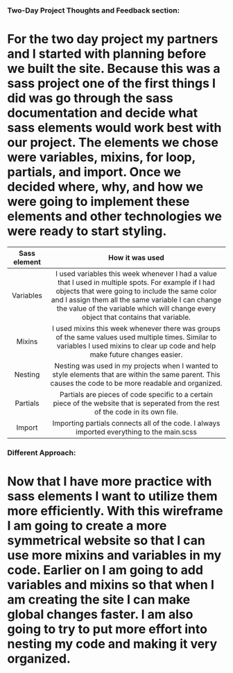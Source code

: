 ### Two-Day Project Thoughts and Feedback section:
# For the two day project my partners and I started with planning before we built the site. Because this was a sass project one of the first things I did was go through the sass documentation and  decide what sass elements would work best with our project. The elements we chose were variables, mixins, for loop, partials, and import. Once we decided where, why, and how we were going to implement these elements and other technologies we were ready to start styling.

|Sass element|How it was used|
|:-:|:--:|
|Variables|I used variables this week whenever I had a value that I used in multiple spots. For example if I had objects that were going to include the same color and I assign them all the same variable I can change the value of the variable which will change every object that contains that variable.|
|Mixins|I used mixins this week whenever there was groups of the same values used multiple times. Similar to variables I used mixins to clear up code and help make future changes easier.|
|Nesting|Nesting was used in my projects when I wanted to style elements that are within the same parent. This causes the code to be more readable and organized.|
|Partials|Partials are pieces of code specific to a certain piece of the website that is seperated from the rest of the code in its own file.|
|Import|Importing partials connects all of the code. I always imported everything to the main.scss|

### Different Approach:
# Now that I have more practice with sass elements I want to utilize them more efficiently. With this wireframe I am going to create a more symmetrical website so that I can use more mixins and variables in my code. Earlier on I am going to add variables and mixins so that when I am creating the site I can make global changes faster. I am also going to try to put more effort into nesting my code and making it very organized.
